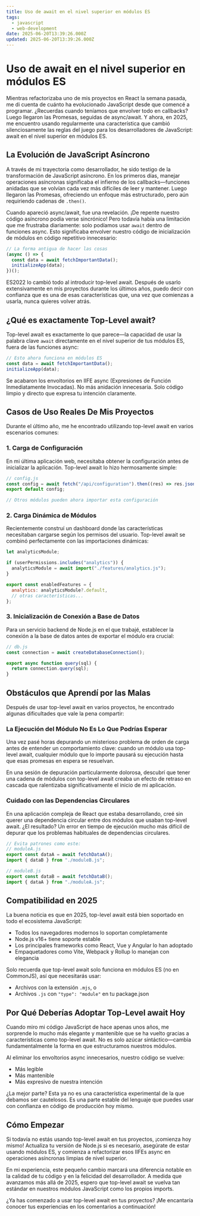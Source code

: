 ```yaml
---
title: Uso de await en el nivel superior en módulos ES
tags:
  - javascript
  - web-development
date: 2025-06-20T13:39:26.000Z
updated: 2025-06-20T13:39:26.000Z
---
```


# Uso de await en el nivel superior en módulos ES

Mientras refactorizaba uno de mis proyectos en React la semana pasada, me di cuenta de cuánto ha evolucionado JavaScript desde que comencé a programar. ¿Recuerdas cuando teníamos que envolver todo en callbacks? Luego llegaron las Promesas, seguidas de async/await. Y ahora, en 2025, me encuentro usando regularmente una característica que cambió silenciosamente las reglas del juego para los desarrolladores de JavaScript: await en el nivel superior en módulos ES.

## La Evolución de JavaScript Asíncrono

A través de mi trayectoria como desarrollador, he sido testigo de la transformación de JavaScript asíncrono. En los primeros días, manejar operaciones asíncronas significaba el infierno de los callbacks—funciones anidadas que se volvían cada vez más difíciles de leer y mantener. Luego llegaron las Promesas, ofreciendo un enfoque más estructurado, pero aún requiriendo cadenas de `.then()`.

Cuando apareció async/await, fue una revelación. ¡De repente nuestro código asíncrono podía verse sincrónico! Pero todavía había una limitación que me frustraba diariamente: solo podíamos usar `await` dentro de funciones async. Esto significaba envolver nuestro código de inicialización de módulos en código repetitivo innecesario:

```javascript
// La forma antigua de hacer las cosas
(async () => {
  const data = await fetchImportantData();
  initializeApp(data);
})();
```

ES2022 lo cambió todo al introducir top-level await. Después de usarlo extensivamente en mis proyectos durante los últimos años, puedo decir con confianza que es una de esas características que, una vez que comienzas a usarla, nunca quieres volver atrás.

## ¿Qué es exactamente Top-Level await?

Top-level await es exactamente lo que parece—la capacidad de usar la palabra clave `await` directamente en el nivel superior de tus módulos ES, fuera de las funciones async:

```javascript
// Esto ahora funciona en módulos ES
const data = await fetchImportantData();
initializeApp(data);
```

Se acabaron los envoltorios en IIFE async (Expresiones de Función Inmediatamente Invocadas). No más anidación innecesaria. Solo código limpio y directo que expresa tu intención claramente.

## Casos de Uso Reales De Mis Proyectos

Durante el último año, me he encontrado utilizando top-level await en varios escenarios comunes:

### 1. Carga de Configuración

En mi última aplicación web, necesitaba obtener la configuración antes de inicializar la aplicación. Top-level await lo hizo hermosamente simple:

```javascript
// config.js
const config = await fetch("/api/configuration").then((res) => res.json());
export default config;

// Otros módulos pueden ahora importar esta configuración
```

### 2. Carga Dinámica de Módulos

Recientemente construí un dashboard donde las características necesitaban cargarse según los permisos del usuario. Top-level await se combinó perfectamente con las importaciones dinámicas:

```javascript
let analyticsModule;

if (userPermissions.includes("analytics")) {
  analyticsModule = await import("./features/analytics.js");
}

export const enabledFeatures = {
  analytics: analyticsModule?.default,
  // otras características...
};
```

### 3. Inicialización de Conexión a Base de Datos

Para un servicio backend de Node.js en el que trabajé, establecer la conexión a la base de datos antes de exportar el módulo era crucial:

```javascript
// db.js
const connection = await createDatabaseConnection();

export async function query(sql) {
  return connection.query(sql);
}
```

## Obstáculos que Aprendí por las Malas

Después de usar top-level await en varios proyectos, he encontrado algunas dificultades que vale la pena compartir:

### La Ejecución del Módulo No Es Lo Que Podrías Esperar

Una vez pasé horas depurando un misterioso problema de orden de carga antes de entender un comportamiento clave: cuando un módulo usa top-level await, cualquier módulo que lo importe pausará su ejecución hasta que esas promesas en espera se resuelvan.

En una sesión de depuración particularmente dolorosa, descubrí que tener una cadena de módulos con top-level await creaba un efecto de retraso en cascada que ralentizaba significativamente el inicio de mi aplicación.

### Cuidado con las Dependencias Circulares

En una aplicación compleja de React que estaba desarrollando, creé sin querer una dependencia circular entre dos módulos que usaban top-level await. ¿El resultado? Un error en tiempo de ejecución mucho más difícil de depurar que los problemas habituales de dependencias circulares.

```javascript
// Evita patrones como este:
// moduleA.js
export const dataA = await fetchDataA();
import { dataB } from "./moduleB.js";

// moduleB.js
export const dataB = await fetchDataB();
import { dataA } from "./moduleA.js";
```

## Compatibilidad en 2025

La buena noticia es que en 2025, top-level await está bien soportado en todo el ecosistema JavaScript:

- Todos los navegadores modernos lo soportan completamente
- Node.js v16+ tiene soporte estable
- Los principales frameworks como React, Vue y Angular lo han adoptado
- Empaquetadores como Vite, Webpack y Rollup lo manejan con elegancia

Solo recuerda que top-level await solo funciona en módulos ES (no en CommonJS), así que necesitarás usar:

- Archivos con la extensión `.mjs`, o
- Archivos `.js` con `"type": "module"` en tu package.json

## Por Qué Deberías Adoptar Top-Level await Hoy

Cuando miro mi código JavaScript de hace apenas unos años, me sorprende lo mucho más elegante y mantenible que se ha vuelto gracias a características como top-level await. No es solo azúcar sintáctico—cambia fundamentalmente la forma en que estructuramos nuestros módulos.

Al eliminar los envoltorios async innecesarios, nuestro código se vuelve:

- Más legible
- Más mantenible
- Más expresivo de nuestra intención

¿La mejor parte? Esta ya no es una característica experimental de la que debamos ser cautelosos. Es una parte estable del lenguaje que puedes usar con confianza en código de producción hoy mismo.

## Cómo Empezar

Si todavía no estás usando top-level await en tus proyectos, ¡comienza hoy mismo! Actualiza tu versión de Node.js si es necesario, asegúrate de estar usando módulos ES, y comienza a refactorizar esos IIFEs async en operaciones asíncronas limpias de nivel superior.

En mi experiencia, este pequeño cambio marcará una diferencia notable en la calidad de tu código y en la felicidad del desarrollador. A medida que avanzamos más allá de 2025, espero que top-level await se vuelva tan estándar en nuestros módulos JavaScript como los propios imports.

¿Ya has comenzado a usar top-level await en tus proyectos? ¡Me encantaría conocer tus experiencias en los comentarios a continuación!
